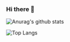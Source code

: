 ### Hi there 👋

![Anurag's github stats](https://github-readme-stats.vercel.app/api?username=jacoloves&theme=synthwave&show_icons=true)

![Top Langs](https://github-readme-stats.vercel.app/api/top-langs/?username=jacoloves&layout=compact&theme=synthwave)

<!--
**jacoloves/jacoloves** is a ✨ _special_ ✨ repository because its `README.md` (this file) appears on your GitHub profile.

Here are some ideas to get you started:

- 🔭 I’m currently working on ...
- 🌱 I’m currently learning ...
- 👯 I’m looking to collaborate on ...
- 🤔 I’m looking for help with ...
- 💬 Ask me about ...
- 📫 How to reach me: ...
- 😄 Pronouns: ...
- ⚡ Fun fact: ...
-->
